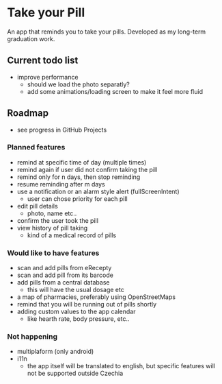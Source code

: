 # Take your Pill
An app that reminds you to take your pills. Developed as my long-term graduation work.

## Current todo list
- improve performance
    - should we load the photo separatly?
    - add some animations/loading screen to make it feel more fluid

## Roadmap
- see progress in GitHub Projects

### Planned features
- remind at specific time of day (multiple times)
- remind again if user did not confirm taking the pill
- remind only for n days, then stop reminding
- resume reminding after m days
- use a notification or an alarm style alert (fullScreenIntent)
  - user can chose priority for each pill
- edit pill details
  - photo, name etc..
- confirm the user took the pill
- view history of pill taking
  - kind of a medical record of pills

### Would like to have features
- scan and add pills from eRecepty
- scan and add pill from its barcode
- add pills from a central database
  - this will have the usual dosage etc
- a map of pharmacies, preferably using OpenStreetMaps
- remind that you will be running out of pills shortly
- adding custom values to the app calendar 
  - like hearth rate, body pressure, etc..

### Not happening
- multiplaform (only android)
- i11n
  - the app itself will be translated to english, but specific features will not be supported outside Czechia
